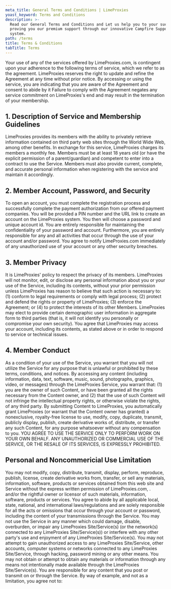 ```yaml
---
meta_title: General Terms and Conditions | LimeProxies
yoast_keyword: Terms and Conditions
description: >-
  Read our General Terms and Conditions and Let us help you to your success by
  proving you our premium support through our innovative Campfire Support
  system.
path: /terms
title: Terms & Conditions
tabTitle: Terms
---
```

Your use of any of the services offered by LimeProxies.com, is contingent upon your adherence to the following terms of service, which we refer to as the agreement. LimeProxies reserves the right to update and refine the Agreement at any time without prior notice. By accessing or using the service, you are indicating that you are aware of the Agreement and consent to abide by it Failure to comply with the Agreement negates any service commitment on LimeProxies's end and may result in the termination of your membership.

## 1. Description of Service and Membership Guidelines

LimeProxies provides its members with the ability to privately retrieve information contained on third party web sites through the World Wide Web, among other benefits. In exchange for this service, LimeProxies charges its members a monthly fee. Members must be at least 18 years old (or have the explicit permission of a parent/guardian) and competent to enter into a contract to use the Service. Members must also provide current, complete, and accurate personal information when registering with the service and maintain it accordingly.

## 2. Member Account, Password, and Security

To open an account, you must complete the registration process and successfully complete the payment authorization from our offered payment companies. You will be provided a PIN number and the URL link to create an account on the LimeProxies system. You then will choose a password and unique account id. You are entirely responsible for maintaining the confidentiality of your password and account. Furthermore, you are entirely responsible for any and all activities that occur through the use of your account and/or password. You agree to notify LimeProxies.com immediately of any unauthorized use of your account or any other security breaches.

## 3. Member Privacy

It is LimeProxies' policy to respect the privacy of its members. LimeProxies will not monitor, edit, or disclose any personal information about you or your use of the Service, including its contents, without your prior permission unless LimeProxies has reason to believe that such action is necessary to: (1) conform to legal requirements or comply with legal process; (2) protect and defend the rights or property of LimeProxies; (3) enforce the Agreement; or (4) to protect the interests of its other Members. LimeProxies may elect to provide certain demographic user information in aggregate form to third parties (that is, it will not identify you personally or compromise your own security). You agree that LimeProxies may access your account, including its contents, as stated above or in order to respond to service or technical issues.

## 4. Member Conduct

As a condition of your use of the Service, you warrant that you will not utilize the Service for any purpose that is unlawful or prohibited by these terms, conditions, and notices. By accessing any content (including information, data, text, software, music, sound, photographs, graphics, video, or messages) through the LimeProxies Service, you warrant that: (1) you are the owner of such Content, or have been granted all the rights necessary from the Content owner, and (2) that the use of such Content will not infringe the intellectual property rights, or otherwise violate the rights, of any third party. By submitting Content to LimeProxies, you automatically grant LimeProxies (or warrant that the Content owner has granted) a nonexclusive, royalty-free license to use, modify, copy, duplicate, transmit, publicly display, publish, create derivative works of, distribute, or transfer any such Content, for any purpose whatsoever without any compensation to you. YOU AGREE TO USE THE SERVICE ONLY TO PERFORM WORK ON YOUR OWN BEHALF. ANY UNAUTHORIZED OR COMMERCIAL USE OF THE SERVICE, OR THE RESALE OF ITS SERVICES, IS EXPRESSLY PROHIBITED.

## Personal and Noncommericial Use Limitation

You may not modify, copy, distribute, transmit, display, perform, reproduce, publish, license, create derivative works from, transfer, or sell any materials, information, software, products or services obtained from this web site and Service without the express written permission of LimeProxies.com, . and/or the rightful owner or licensor of such materials, information, software, products or services. You agree to abide by all applicable local, state, national, and international laws/regulations and are solely responsible for all the acts or omissions that occur through your account or password, including the content of your transmissions through the Service. You may not use the Service in any manner which could damage, disable, overburden, or impair any LimeProxies Site/Service(s) (or the network(s) connected to any LimeProxies Site/Service(s)) or interfere with any other party's use and enjoyment of any LimeProxies Site/Service(s). You may not attempt to gain unauthorized access to any LimeProxies Site/Service, other accounts, computer systems or networks connected to any LimeProxies Site/Service, through hacking, password mining or any other means. You may not obtain or attempt to obtain any materials or information through any means not intentionally made available through the LimeProxies Site/Service(s). You are responsible for any content that you post or transmit on or through the Service. By way of example, and not as a limitation, you agree not to:
